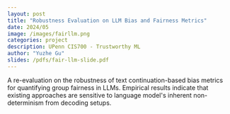 ```yaml
---
layout: post
title: "Robustness Evaluation on LLM Bias and Fairness Metrics"
date: 2024/05
image: /images/fairllm.png
categories: project
description: UPenn CIS700 - Trustworthy ML
author: "Yuzhe Gu"
slides: /pdfs/fair-llm-slide.pdf
---
```

A re-evaluation on the robustness of text continuation-based bias metrics for quantifying group fairness in LLMs. Empirical results indicate that
existing approaches are sensitive to language model's inherent non-determinism from decoding setups.